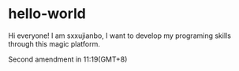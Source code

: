# hello-world
Hi everyone!
I am sxxujianbo, I want to develop my programing skills through this magic platform.

Second amendment in 11:19(GMT+8)
